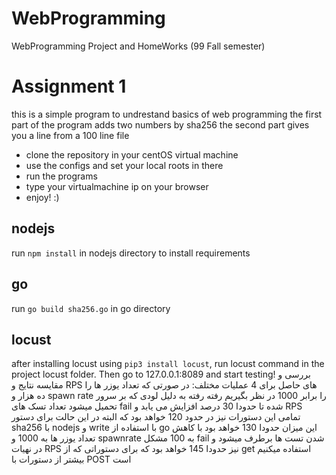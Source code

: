 # WebProgramming
WebProgramming Project and HomeWorks (99 Fall semester)

# Assignment 1
  this is a simple program to undrestand basics of web programming
  the first part of the program adds two numbers by sha256
  the second part gives you a line from a 100 line file
  - clone the repository in your centOS virtual machine
  - use the configs and set your local roots in there
  - run the programs
  - type your virtualmachine ip on your browser
  - enjoy! :)

## nodejs 
run ```npm install``` in nodejs directory to install requirements

## go
run ```go build sha256.go``` in go directory

## locust
after installing locust using ```pip3 install locust```, run locust command in the project locust folder. Then go to 127.0.0.1:8089 and start testing!
بررسی و مقایسه نتایج و RPS های حاصل برای 4 عملیات مختلف:
در صورتی که تعداد یوزر ها را ده هزار و spawn rate را برابر 1000 در نظر بگیریم رفته رفته به دلیل لودی که بر سرور تحمیل میشود تعداد تسک های fail شده تا حدودا 30 درصد افزایش می یابد و RPS تمامی این دستورات نیز در حدود 120 خواهد بود که البته در این حالت برای دستور sha256 با nodejs و write با استفاده از go این میزان حدودا 130 خواهد بود
با کاهش تعداد یوزر ها به 1000 و spawnrate به 100 مشکل fail شدن تست ها برطرف میشود و در نهیات RPS نیز حدودا 145 خواهد بود که برای دستوراتی که از get استفاده میکنیم بیشتر از دستورات با POST است
